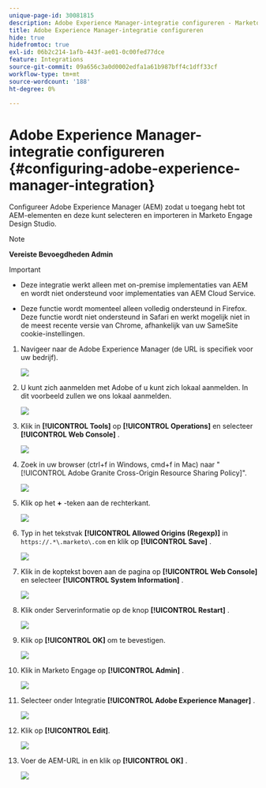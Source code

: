 ```yaml
---
unique-page-id: 30081815
description: Adobe Experience Manager-integratie configureren - Marketo Docs - Productdocumentatie
title: Adobe Experience Manager-integratie configureren
hide: true
hidefromtoc: true
exl-id: 06b2c214-1afb-443f-ae01-0c00fed77dce
feature: Integrations
source-git-commit: 09a656c3a0d0002edfa1a61b987bff4c1dff33cf
workflow-type: tm+mt
source-wordcount: '188'
ht-degree: 0%

---
```


# Adobe Experience Manager-integratie configureren {#configuring-adobe-experience-manager-integration}

Configureer Adobe Experience Manager (AEM) zodat u toegang hebt tot AEM-elementen en deze kunt selecteren en importeren in Marketo Engage Design Studio.

>[!NOTE]
>
>**Vereiste Bevoegdheden Admin**

>[!IMPORTANT]
>
>* Deze integratie werkt alleen met on-premise implementaties van AEM en wordt niet ondersteund voor implementaties van AEM Cloud Service.
>
>* Deze functie wordt momenteel alleen volledig ondersteund in Firefox. Deze functie wordt niet ondersteund in Safari en werkt mogelijk niet in de meest recente versie van Chrome, afhankelijk van uw SameSite cookie-instellingen.

1. Navigeer naar de Adobe Experience Manager (de URL is specifiek voor uw bedrijf).

   ![](assets/one.png)

1. U kunt zich aanmelden met Adobe of u kunt zich lokaal aanmelden. In dit voorbeeld zullen we ons lokaal aanmelden.

   ![](assets/two.png)

1. Klik in **[!UICONTROL Tools]** op **[!UICONTROL Operations]** en selecteer **[!UICONTROL Web Console]** .

   ![](assets/2a.png)

1. Zoek in uw browser (ctrl+f in Windows, cmd+f in Mac) naar &quot;[!UICONTROL Adobe Granite Cross-Origin Resource Sharing Policy]&quot;.

   ![](assets/three.png)

1. Klik op het **+** -teken aan de rechterkant.

   ![](assets/four.png)

1. Typ in het tekstvak **[!UICONTROL Allowed Origins (Regexp)]** in `https://.*\.marketo\.com` en klik op **[!UICONTROL Save]** .

   ![](assets/five-psd.png)

1. Klik in de koptekst boven aan de pagina op **[!UICONTROL Web Console]** en selecteer **[!UICONTROL System Information]** .

   ![](assets/six.png)

1. Klik onder Serverinformatie op de knop **[!UICONTROL Restart]** .

   ![](assets/seven.png)

1. Klik op **[!UICONTROL OK]** om te bevestigen.

   ![](assets/eight.png)

1. Klik in Marketo Engage op **[!UICONTROL Admin]** .

   ![](assets/nine.png)

1. Selecteer onder Integratie **[!UICONTROL Adobe Experience Manager]** .

   ![](assets/ten.png)

1. Klik op **[!UICONTROL Edit]**.

   ![](assets/eleven.png)

1. Voer de AEM-URL in en klik op **[!UICONTROL OK]** .

   ![](assets/twelve.png)
